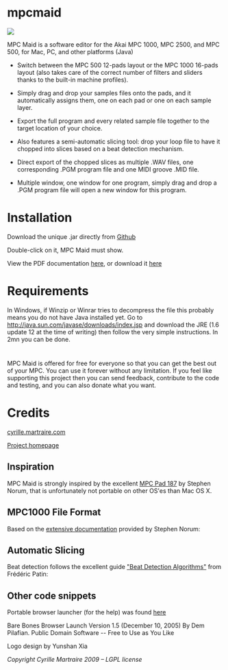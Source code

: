 # mpcmaid

![](https://github.com/cyriux/mpcmaid/blob/master/MpcMaid/packaging/icon128.png)

MPC Maid is a software editor for the Akai MPC 1000, MPC 2500, and MPC 500, for Mac, PC, and other platforms (Java) 

- Switch between the MPC 500 12-pads layout or the MPC 1000 16-pads layout (also takes care of the correct number of filters and sliders thanks to the built-in machine profiles).

- Simply drag and drop your samples files onto the pads, and it automatically assigns them, one on each pad or one on each sample layer.

- Export the full program and every related sample file together to the target location of your choice.

- Also features a semi-automatic slicing tool: drop your loop file to have it chopped into slices based on a beat detection mechanism.

- Direct export of the chopped slices as multiple .WAV files, one corresponding .PGM program file and one MIDI groove .MID file.

- Multiple window, one window for one program, simply drag and drop a .PGM program file will open a new window for this program.


# Installation

Download the unique .jar directly from [Github](https://github.com/cyriux/mpcmaid/blob/master/MpcMaid/mpcmaid_beta.jar)

Double-click on it, MPC Maid must show. 

View the PDF documentation [here](https://github.com/cyriux/mpcmaid/blob/master/MpcMaid/documentation/MPCMaid_UserManual.pdf), or download it [here](https://github.com/cyriux/mpcmaid/raw/master/MpcMaid/documentation/MPCMaid_UserManual.pdf)


# Requirements

In Windows, if Winzip or Winrar tries to decompress the file this probably means you do not have Java installed yet. Go to http://java.sun.com/javase/downloads/index.jsp and download the JRE (1.6 update 12 at the time of writing) then follow the very simple instructions. In 2mn you can be done. 


# 

MPC Maid is offered for free for everyone so that you can get the best out of your MPC. You can use it forever without any limitation. If you feel like supporting this project then you can send feedback, contribute to the code and testing, and you can also donate what you want.

# Credits

[cyrille.martraire.com](http://cyrille.martraire.com)

[Project homepage](https://github.com/cyriux/mpcmaid)

## Inspiration

MPC Maid is strongly inspired by the excellent [MPC Pad 187](http://mybunnyhug.com) by Stephen Norum, that is unfortunately not portable on other OS'es than Mac OS X.

## MPC1000 File Format

Based on the [extensive documentation](http://mybunnyhug.com/fileformats/pgm/) provided by Stephen Norum:

## Automatic Slicing

Beat detection follows the excellent guide ["Beat Detection Algorithms"](http://www.gamedev.net/reference/programming/features/beatdetection/) from Frédéric Patin:  


## Other code snippets

Portable browser launcher (for the help) was found [here](http://www.centerkey.com/java/browser/)

Bare Bones Browser Launch Version 1.5 (December 10, 2005)
By Dem Pilafian. Public Domain Software -- Free to Use as You Like

Logo design by Yunshan Xia

*Copyright Cyrille Martraire 2009 – LGPL license*

